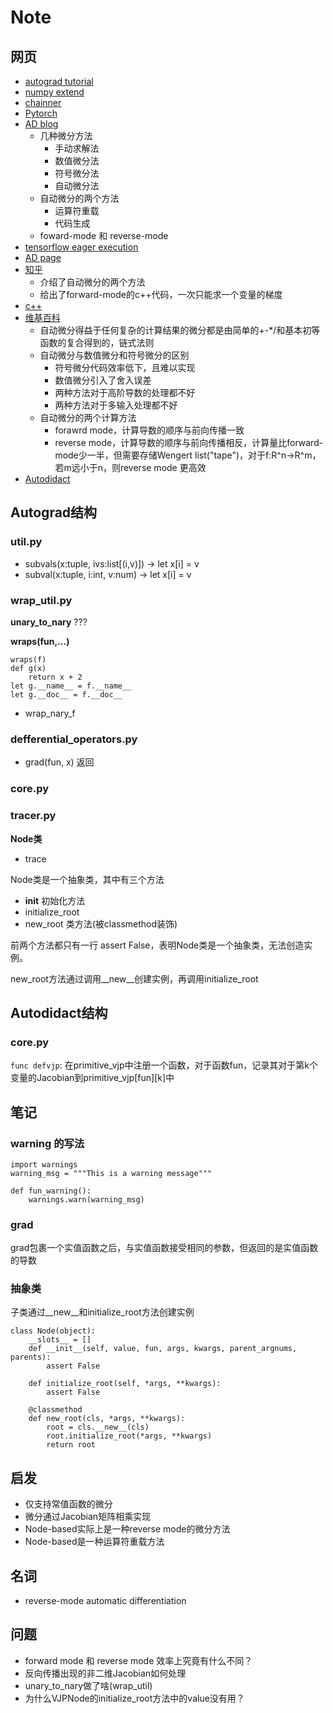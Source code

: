 # Note
## 网页
* [autograd tutorial](https://github.com/HIPS/autograd/blob/master/docs/tutorial.md)
* [numpy extend](https://docs.scipy.org/doc/numpy-1.15.1/user/c-info.how-to-extend.html)
* [chainner](https://github.com/chainer/chainer)
* [Pytorch](https://openreview.net/pdf?id=BJJsrmfCZ
)
* [AD blog](https://blog.csdn.net/daniel_ustc/article/details/77133329)
    * 几种微分方法
        * 手动求解法
        * 数值微分法
        * 符号微分法
        * 自动微分法
    * 自动微分的两个方法
        * 运算符重载
        * 代码生成
    * foward-mode 和 reverse-mode
* [tensorflow eager execution](https://www.jianshu.com/p/9a212532e319)
* [AD page](http://www.autodiff.org/)
* [知乎](https://www.zhihu.com/question/48356514/answer/123290631)
    * 介绍了自动微分的两个方法
    * 给出了forward-mode的c++代码，一次只能求一个变量的梯度
* [c++](http://www.met.reading.ac.uk/~swrhgnrj/publications/adept.pdf)
* [维基百科](https://en.wikipedia.org/wiki/Automatic_differentiation)
    * 自动微分得益于任何复杂的计算结果的微分都是由简单的+-*/和基本初等函数的复合得到的，链式法则
    * 自动微分与数值微分和符号微分的区别
        * 符号微分代码效率低下，且难以实现
        * 数值微分引入了舍入误差
        * 两种方法对于高阶导数的处理都不好
        * 两种方法对于多输入处理都不好
    * 自动微分的两个计算方法
        * forawrd mode，计算导数的顺序与前向传播一致
        * reverse mode，计算导数的顺序与前向传播相反，计算量比forward-mode少一半，但需要存储Wengert list("tape")，对于f:R^n->R^m，若m远小于n，则reverse mode 更高效
* [Autodidact](https://github.com/mattjj/autodidact)
## Autograd结构
### util.py
* subvals(x:tuple, ivs:list[(i,v)]) -> let x[i] = v 
* subval(x:tuple, i:int, v:num) -> let x[i] = v
### wrap_util.py
**unary_to_nary** ???

**wraps(fun,...)**
```angular2html
wraps(f)
def g(x)
    return x + 2
let g.__name__ = f.__name__
let g.__doc__ = f.__doc__
```
* wrap_nary_f
### defferential_operators.py
* grad(fun, x) 返回

### core.py

### tracer.py
**Node类**
* trace

Node类是一个抽象类，其中有三个方法
* __init__ 初始化方法
* initialize_root
* new_root 类方法(被classmethod装饰)

前两个方法都只有一行 assert False，表明Node类是一个抽象类，无法创造实例。

new_root方法通过调用__new__创建实例，再调用initialize_root


## Autodidact结构

### core.py
`func defvjp`:
在primitive_vjp中注册一个函数，对于函数fun，记录其对于第k个变量的Jacobian到primitive_vjp[fun][k]中




## 笔记
### warning 的写法
```angular2html
import warnings
warning_msg = """This is a warning message"""

def fun_warning():
    warnings.warn(warning_msg)

```

### grad
grad包裹一个实值函数之后，与实值函数接受相同的参数，但返回的是实值函数的导数

### 抽象类
子类通过__new__和initialize_root方法创建实例
```angular2html
class Node(object):
    __slots__ = []
    def __init__(self, value, fun, args, kwargs, parent_argnums, parents):
        assert False

    def initialize_root(self, *args, **kwargs):
        assert False

    @classmethod
    def new_root(cls, *args, **kwargs):
        root = cls.__new__(cls)
        root.initialize_root(*args, **kwargs)
        return root
```

## 启发
* 仅支持常值函数的微分
* 微分通过Jacobian矩阵相乘实现
* Node-based实际上是一种reverse mode的微分方法
* Node-based是一种运算符重载方法

## 名词
* reverse-mode automatic differentiation

## 问题
* forward mode 和 reverse mode 效率上究竟有什么不同？
* 反向传播出现的非二维Jacobian如何处理
* unary_to_nary做了啥(wrap_util)
* 为什么VJPNode的initialize_root方法中的value没有用？
